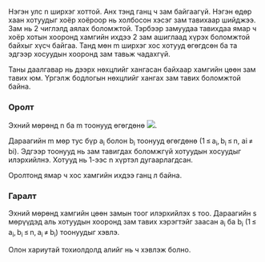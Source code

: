 Нэгэн улс n ширхэг хоттой. Анх тэнд ганц ч зам байгаагүй. Нэгэн өдөр хаан хотуудыг хоёр хоёроор нь холбосон хэсэг зам тавихаар шийджээ. Зам нь 2 чиглэлд аялах боломжтой. Тэрбээр замуудаа тавихдаа ямар ч хоёр хотын хооронд хамгийн ихдээ 2 зам ашиглаад хүрэх боломжтой байхыг хүсч байгаа. Танд мөн m ширхэг хос хотууд өгөгдсөн ба та эдгээр хосуудын хооронд зам тавьж чадахгүй.

Таны даалгавар нь дээрх нөхцлийг хангасан байхаар хамгийн цөөн зам тавих юм. Үргэлж бодлогын нөхцлийг хангах зам тавих боломжтой байна.

### Оролт
Эхний мөрөнд n ба m тоонууд өгөгдөнө ![][1].

Дараагийн m мөр тус бүр a<sub>i</sub> болон b<sub>i</sub> тоонууд өгөгдөнө (1 ≤ a<sub>i</sub>, b<sub>i</sub> ≤ n, ai ≠ bi). Эдгээр тоонууд нь зам тавигдах боломжгүй хотуудын хосуудыг илэрхийлнэ. Хотууд нь 1-ээс n хүртэл дугаарлагдсан.

Оролтонд ямар ч хос хамгийн ихдээ ганц л байна.

### Гаралт
Эхний мөрөнд хамгийн цөөн замын тоог илэрхийлэх s тоо. Дараагийн s мөрүүдэд аль хотуудын хооронд зам тавих хэрэгтэйг заасан a<sub>i</sub> ба b<sub>i</sub> (1 ≤ a<sub>i</sub>, b<sub>i</sub> ≤ n, a<sub>i</sub> ≠ b<sub>i</sub>) тоонуудыг хэвлэ.

Олон хариутай тохиолдолд алийг нь ч хэвлэж болно.

[1]: http://espresso.codeforces.com/94f406a06721e89d57a14b6dfade59c6341e93e8.png
